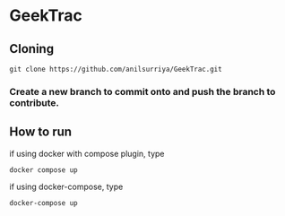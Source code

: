 # GeekTrac
## Cloning
```git clone https://github.com/anilsurriya/GeekTrac.git```

### Create a new branch to commit onto and push the branch to contribute.

## How to run
if using docker with compose plugin, type

```docker compose up```

if using docker-compose, type

```docker-compose up```
